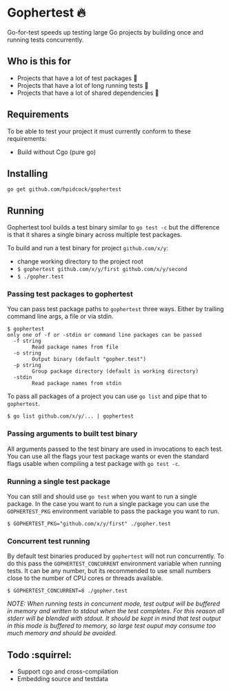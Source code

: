 # Gophertest :fire:

Go-for-test speeds up testing large Go projects by building once and running tests concurrently.

## Who is this for

- Projects that have a lot of test packages :ant:
- Projects that have a lot of long running tests :snail:
- Projects that have a lot of shared dependencies :deciduous_tree:

## Requirements

To be able to test your project it must currently conform to these requirements:
- Build without Cgo (pure go)

## Installing

`go get github.com/hpidcock/gophertest`

## Running

Gophertest tool builds a test binary similar to `go test -c` but the difference is that it shares a single binary across multiple test packages.

To build and run a test binary for project `github.com/x/y`:
- change working directory to the project root
- `$ gophertest github.com/x/y/first github.com/x/y/second`
- `$ ./gopher.test`

### Passing test packages to gophertest

You can pass test package paths to `gophertest` three ways.
Either by trailing command line args, a file or via stdin.
```
$ gophertest
only one of -f or -stdin or command line packages can be passed
  -f string
    	Read package names from file
  -o string
    	Output binary (default "gopher.test")
  -p string
    	Group package directory (default is working directory)
  -stdin
    	Read package names from stdin
```

To pass all packages of a project you can use `go list` and pipe that to `gophertest`.
```
$ go list github.com/x/y/... | gophertest
```

### Passing arguments to built test binary

All arguments passed to the test binary are used in invocations to each test. You can use all the flags your test package wants or even the standard flags usable when compiling a test package with `go test -c`.

### Running a single test package

You can still and should use `go test` when you want to run a single package. In the case you want to run a single package you can use the `GOPHERTEST_PKG` environment variable to pass the package you want to run.

```
$ GOPHERTEST_PKG="github.com/x/y/first" ./gopher.test
```

### Concurrent test running

By default test binaries produced by `gophertest` will not run concurrently. To do this pass the `GOPHERTEST_CONCURRENT` environment variable when running tests. It can be any number, but its recommended to use small numbers close to the number of CPU cores or threads available.

```
$ GOPHERTEST_CONCURRENT=8 ./gopher.test
```

*NOTE: When running tests in concurrent mode, test output will be buffered in memory and written to stdout when the test completes. For this reason all stderr will be blended with stdout. It should be kept in mind that test output in this mode is buffered to memory, so large test ouput may consume too much memory and should be avoided.*

## Todo :squirrel:

- Support cgo and cross-compilation
- Embedding source and testdata
